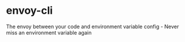 # envoy-cli
The envoy between your code and environment variable config - Never miss an environment variable again
